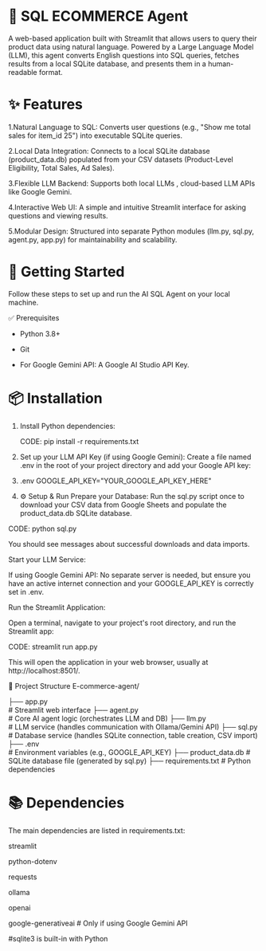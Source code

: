 # 🤖 SQL ECOMMERCE Agent

A web-based application built with Streamlit that allows users to query their product data using natural language. Powered by a Large Language Model (LLM), this agent converts English questions into SQL queries, fetches results from a local SQLite database, and presents them in a human-readable format.


# ✨ Features

1.Natural Language to SQL: Converts user questions (e.g., "Show me total sales for item_id 25") into executable SQLite queries.

2.Local Data Integration: Connects to a local SQLite database (product_data.db) populated from your CSV datasets (Product-Level Eligibility, Total Sales, Ad Sales).

3.Flexible LLM Backend: Supports both local LLMs , cloud-based LLM APIs like Google Gemini.

4.Interactive Web UI: A simple and intuitive Streamlit interface for asking questions and viewing results.

5.Modular Design: Structured into separate Python modules (llm.py, sql.py, agent.py, app.py) for maintainability and scalability.


# 🚀 Getting Started
Follow these steps to set up and run the AI SQL Agent on your local machine.

✅ Prerequisites

* Python 3.8+

* Git


* For Google Gemini API: A Google AI Studio API Key.

# 📦 Installation


1. Install Python dependencies:

    CODE: pip install -r requirements.txt


2. Set up your LLM API Key (if using Google Gemini):
Create a file named .env in the root of your project directory and add your Google API key:

3.  .env
GOOGLE_API_KEY="YOUR_GOOGLE_API_KEY_HERE"

4. ⚙ Setup & Run
Prepare your Database:
Run the sql.py script once to download your CSV data from Google Sheets and populate the product_data.db SQLite database.

CODE: python sql.py

You should see messages about successful downloads and data imports.

Start your LLM Service:

If using Google Gemini API: No separate server is needed, but ensure you have an active internet connection and your GOOGLE_API_KEY is correctly set in .env.

Run the Streamlit Application:

Open a terminal, navigate to your project's root directory, and run the Streamlit app:

CODE: streamlit run app.py

This will open the application in your web browser, usually at http://localhost:8501/.

📂 Project Structure
E-commerce-agent/

├── app.py       
        # Streamlit web interface
├── agent.py  
          # Core AI agent logic (orchestrates LLM and DB)
├── llm.py   
           # LLM service (handles communication with Ollama/Gemini API)
├── sql.py   
        # Database service (handles SQLite connection, table creation, CSV import)
├── .env   
        # Environment variables (e.g., GOOGLE_API_KEY)
├── product_data.db 
        # SQLite database file (generated by sql.py)
├── requirements.txt 
        # Python dependencies


# 📚 Dependencies
The main dependencies are listed in requirements.txt:

streamlit

python-dotenv

requests

ollama

openai

google-generativeai # Only if using Google Gemini API

#sqlite3 is built-in with Python
